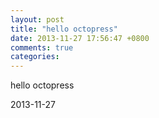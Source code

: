 ```yaml
---
layout: post
title: "hello octopress"
date: 2013-11-27 17:56:47 +0800
comments: true
categories: 
---
```


hello octopress

2013-11-27
